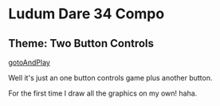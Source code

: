 Ludum Dare 34 Compo
==
Theme: Two Button Controls
--



[gotoAndPlay](http://scars377.github.io/ld34_compo)



Well it's just an one button controls game plus another button.

For the first time I draw all the graphics on my own! haha.
